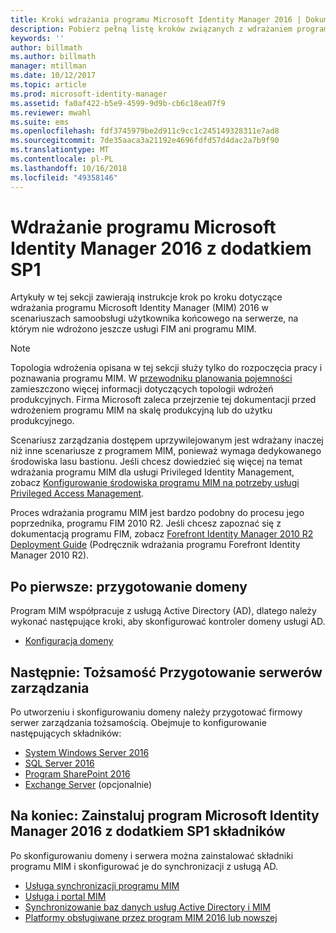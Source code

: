 ```yaml
---
title: Kroki wdrażania programu Microsoft Identity Manager 2016 | Dokumentacja firmy Microsoft
description: Pobierz pełną listę kroków związanych z wdrażaniem programu Microsoft Identity Manager 2016 od przygotowania środowiska do konfigurowania portali.
keywords: ''
author: billmath
ms.author: billmath
manager: mtillman
ms.date: 10/12/2017
ms.topic: article
ms.prod: microsoft-identity-manager
ms.assetid: fa0af422-b5e9-4599-9d9b-cb6c18ea07f9
ms.reviewer: mwahl
ms.suite: ems
ms.openlocfilehash: fdf3745979be2d911c9cc1c245149328311e7ad8
ms.sourcegitcommit: 7de35aaca3a21192e4696fdfd57d4dac2a7b9f90
ms.translationtype: MT
ms.contentlocale: pl-PL
ms.lasthandoff: 10/16/2018
ms.locfileid: "49358146"
---
```

# <a name="deploy-microsoft-identity-manager-2016-sp1"></a>Wdrażanie programu Microsoft Identity Manager 2016 z dodatkiem SP1
Artykuły w tej sekcji zawierają instrukcje krok po kroku dotyczące wdrażania programu Microsoft Identity Manager (MIM) 2016 w scenariuszach samoobsługi użytkownika końcowego na serwerze, na którym nie wdrożono jeszcze usługi FIM ani programu MIM.

> [!NOTE]
> Topologia wdrożenia opisana w tej sekcji służy tylko do rozpoczęcia pracy i poznawania programu MIM.  W [przewodniku planowania pojemności](capacity-planning-guide.md) zamieszczono więcej informacji dotyczących topologii wdrożeń produkcyjnych.  Firma Microsoft zaleca przejrzenie tej dokumentacji przed wdrożeniem programu MIM na skalę produkcyjną lub do użytku produkcyjnego.

Scenariusz zarządzania dostępem uprzywilejowanym jest wdrażany inaczej niż inne scenariusze z programem MIM, ponieważ wymaga dedykowanego środowiska lasu bastionu.  Jeśli chcesz dowiedzieć się więcej na temat wdrażania programu MIM dla usługi Privileged Identity Management, zobacz [Konfigurowanie środowiska programu MIM na potrzeby usługi Privileged Access Management](./pam/configuring-mim-environment-for-pam.md).

Proces wdrażania programu MIM jest bardzo podobny do procesu jego poprzednika, programu FIM 2010 R2. Jeśli chcesz zapoznać się z dokumentacją programu FIM, zobacz [Forefront Identity Manager 2010 R2 Deployment Guide](https://technet.microsoft.com/library/jj134310) (Podręcznik wdrażania programu Forefront Identity Manager 2010 R2).

## <a name="first-prepare-a-domain"></a>Po pierwsze: przygotowanie domeny
Program MIM współpracuje z usługą Active Directory (AD), dlatego należy wykonać następujące kroki, aby skonfigurować kontroler domeny usługi AD.
- [Konfiguracja domeny](preparing-domain.md)

## <a name="next-prepare-an-identity-management-servers"></a>Następnie: Tożsamość Przygotowanie serwerów zarządzania
Po utworzeniu i skonfigurowaniu domeny należy przygotować firmowy serwer zarządzania tożsamością. Obejmuje to konfigurowanie następujących składników:
- [System Windows Server 2016](prepare-server-ws2016.md)
- [SQL Server 2016](prepare-server-sql2016.md)
- [Program SharePoint 2016](prepare-server-sharepoint.md)
- [Exchange Server](prepare-server-exchange.md) (opcjonalnie)

## <a name="finally-install-microsoft-identity-manager-2016-sp1-components"></a>Na koniec: Zainstaluj program Microsoft Identity Manager 2016 z dodatkiem SP1 składników
Po skonfigurowaniu domeny i serwera można zainstalować składniki programu MIM i skonfigurować je do synchronizacji z usługą AD.
- [Usługa synchronizacji programu MIM](install-mim-sync.md)
- [Usługa i portal MIM](install-mim-service-portal.md)
- [Synchronizowanie baz danych usług Active Directory i MIM](install-mim-sync-ad-service.md)
- [Platformy obsługiwane przez program MIM 2016 lub nowszej](microsoft-identity-manager-2016-supported-platforms.md)
